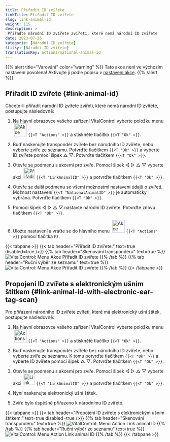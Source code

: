 ```yaml
---
title: Přiřadit ID zvířete
linkTitle: Přiřadit ID zvířete
slug: link-animal-id
weight: 115
description: >
 Přiřaďte národní ID zvířete zvířeti, které nemá národní ID zvířete
date: 2023-07-26
kategorie: [Národní ID zvířete]
štítky: [Národní ID zvířete]
translationKey: actions/national-animal-id
---
```

{{% alert title="Varování" color="warning" %}}
Tato akce není ve výchozím nastavení povolena! Aktivujte ji podle popisu v [nastavení akce](../settings/).
{{% /alert %}}

## Přiřadit ID zvířete {#link-animal-id}

Chcete-li přiřadit národní ID zvířete zvířeti, které nemá národní ID zvířete, postupujte následovně:

1. Na hlavní obrazovce vašeho zařízení VitalControl vyberte položku menu &nbsp;<img src="/icons/actions.svg" width="40" align="bottom" alt="Akce" /> `{{<T "Actions" >}}` a stiskněte tlačítko `{{<T "Ok" >}}`.

2. Buď naskenujte transpondér zvířete bez národního ID zvířete, nebo vyberte zvíře ze seznamu. Potvrďte tlačítkem `{{<T "Ok" >}}` a vyberte ID zvířete pomocí šipek △ ▽. Potvrďte tlačítkem `{{<T "Ok" >}}`.

3. Otevře se podmenu s akcemi pro zvíře. Pomocí šipek ◁ ▷ △ ▽ vyberte akci &nbsp;<img src="/icons/actions/link-nais-id.svg" width="35" align="bottom" alt="Přiřadit ID zvířete" /> `{{<T "LinkAnimalID" >}}` a potvrďte tlačítkem `{{<T "Ok" >}}`.

4. Otevře se další podmenu se všemi možnostmi nastavení údajů o zvířeti. Možnost nastavení `{{<T "NationalAnimalID" >}}` je automaticky vybrána. Potvrďte tlačítkem `{{<T "Ok" >}}`.

5. Pomocí šipek ◁ ▷ △ ▽ nastavte národní ID zvířete. Potvrďte znovu tlačítkem `{{<T "Ok" >}}`.

6. Uložte nastavení a vraťte se do hlavního menu &nbsp;<img src="/icons/actions.svg" width="40" align="bottom" alt="Akce" /> `{{<T "Actions" >}}` pomocí tlačítka `F3`.

{{< tabpane >}}
{{< tab header="Přiřadit ID zvířete:" text=true disabled=true />}}
{{% tab header="Skenování transpondéru" text=true %}}
![VitalControl: Menu Akce Přiřadit ID zvířete](../images/linkanimalid-scan.png "Přiřadit ID zvířete")
{{% /tab %}}
{{% tab header="Ruční výběr ze seznamu" text=true %}}
![VitalControl: Menu Akce Přiřadit ID zvířete](../images/linkanimalid.png "Přiřadit ID zvířete")
{{% /tab %}}
{{< /tabpane >}}

## Propojení ID zvířete s elektronickým ušním štítkem {#link-animal-id-with-electronic-ear-tag-scan}

Pro přiřazení národního ID zvířete zvířeti, které má elektronický ušní štítek, postupujte následovně:

1. Na hlavní obrazovce vašeho zařízení VitalControl vyberte položku menu &nbsp;<img src="/icons/actions.svg" width="40" align="bottom" alt="Actions" /> `{{<T "Actions" >}}` a stiskněte tlačítko `{{<T "Ok" >}}`.

2. Buď naskenujte transpondér zvířete bez národního ID zvířete, nebo vyberte zvíře ze seznamu. K tomu potvrďte tlačítkem `{{<T "Ok" >}}` a vyberte ID zvířete pomocí šipek △ ▽. Potvrďte tlačítkem `{{<T "Ok" >}}`.

3. Otevře se podmenu s akcemi pro zvíře. Pomocí šipek ◁ ▷ △ ▽ vyberte akci &nbsp;<img src="/icons/actions/scan-nais-id.svg" width="35" align="bottom" alt="Link animal ID" />  `{{<T "LinkAnimalID" >}}` a potvrďte tlačítkem `{{<T "Ok" >}}`.

4. Nyní naskenujte elektronický ušní štítek.

5. Zvíře bylo úspěšně přiřazeno k národnímu ID zvířete.

{{< tabpane >}}
{{< tab header="Propojení ID zvířete s elektronickým ušním štítkem:" text=true disabled=true />}}
{{% tab header="Skenování transpondéru" text=true %}}
![VitalControl: Menu Action Link animal ID](../images/linkanimalidscan-scan.png "Link animal ID")
{{% /tab %}}
{{% tab header="Ruční výběr ze seznamu" text=true %}}
![VitalControl: Menu Action Link animal ID](../images/linkanimalidscan.png "Link animal ID")
{{% /tab %}}
{{< /tabpane >}}
